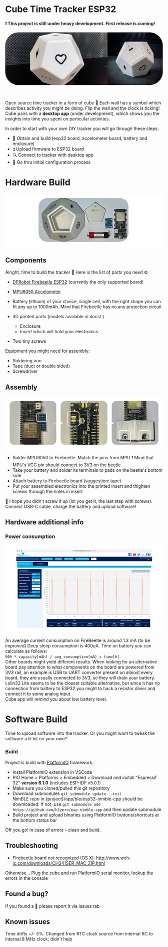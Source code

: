 # Cube Time Tracker ESP32

**:exclamation: This project is still under heavy development. First release is coming!**
</br>

![:game_die: tracker](docs/images/cubeDemo.png) 

</br>

Open source time tracker in a form of cube :game_die: Each wall has a symbol which describes activity you might be doing. Flip the wall and the clock is ticking! Cube pairs with a **desktop app** (under development), which shows you the insights into time you spent on particular activities. 
</br>


In order to start with your own DIY tracker you will go through these steps:
- :hammer: Obtain and build (esp32 board, accelometer board, battery and enclosure)
- :arrow_double_up: Upload firmware to ESP32 board
- :mag: Connect to tracker with desktop app
- :rocket: Go thru initial configuration process

# Hardware Build

![All the elements](docs/images/hwAll.png)

## Components

Alright, time to build the tracker :game_die: Here is the list of parts you need :gear:

- [DFRobot Firebeetle ESP32](https://wiki.dfrobot.com/FireBeetle_Board_ESP32_E_SKU_DFR0654) (currently the only supported board)

- [MPU6050 Accelometer](https://components101.com/sensors/mpu6050-module)
- Battery (lithium) of your choice, single cell, with the right shape you can fit any up to 1000mAh. Mind that Firebeetle has no any protection circuit
- 3D printed parts (models available in docs/ )
  - Enclosure 
  - Insert which will hold your electronics
- Two tiny screws

Equipment you might need for assembly:
- Soldering iron
- Tape (duct or double sided)
- Screwdriver

## Assembly

![Steps](docs/images/hwBuild.png)

- Solder MPU6050 to Firebeetle. Match the pins from MPU :exclamation: Mind that MPU's VCC pin should connect to 3V3 on the beetle
- Take your battery and solder its terminals to pads on the beetle's bottom side
- Attach battery to Firebeetle board (suggestion: tape)
- Put your assembled electronics into the printed insert and thighten screws through the holes in insert

:checkered_flag: I hope you didn't screw it up (lol you get it, the last step with screws).
</br>
Connect USB-C cable, charge the battery and upload software!

## Hardware additional info

### Power consumption

![Steps](docs/images/consumption.png)

An average current consumption on FireBeetle is around 1.3 mA (to be improved) Deep sleep consumption is 400uA. Time on battery you can calculate as follows: </br>`90% * capacity[mAh] / avg_consumption[mA] = time[h]`. </br>Other boards might yield different results. When looking for an alternative board pay attention to what components on the board are powered from 3V3 rail, an example is USB to UART converter present on almost every board, they are usually connected to 3V3, so they will drain your battery. Lolin32 Lite seems to be the closest suitable alternative, but since it has no connection from battery to ESP32 you might to hack a resistor divier and connect it to some analog input.
</br>
Cube app will remind you about low battery level.

# Software Build

Time to upload software into the tracker. Or you might want to tweak the software a lil bit on your own?

### Build 
Project is build with [PlatformIO](https://platformio.org) framework.

- Install PlatformIO extension in VSCode
- PIO Home > Platforms > Embedded > Download and install "Espressif 32" **version 6.1.0** (includes ESP-IDF v5.0.1)
- Make sure you cloned/pulled this git repository
- Download submodules `git submodule update --init` </br> NimBLE repo in {project}/app/ble/esp32-nimble-cpp should be downloaded. If not, use `git submodule add https://github.com/h2zero/esp-nimble-cpp` and then update submodule
- Build project and upload binaries using PlatformIO buttons/shortcuts at the bottom status bar

Off you go! In case of errors - clean and build.

## Troubleshooting
- Firebeetle board not recognized (OS X): http://www.wch-ic.com/downloads/CH341SER_MAC_ZIP.html

Otherwise... Plug the cube and run PlatformIO serial monitor, lookup the errors in the console

## Found a bug?
If you found a :bug: please report it via issues tab

## Known issues
Time drifts +/- 5%. Changed from RTC clock source from internal RC to internal 8 MHz clock; didn't help
